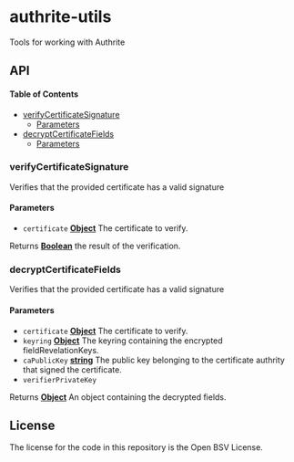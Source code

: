 # authrite-utils

Tools for working with Authrite

## API

<!-- Generated by documentation.js. Update this documentation by updating the source code. -->

#### Table of Contents

*   [verifyCertificateSignature](#verifycertificatesignature)
    *   [Parameters](#parameters)
*   [decryptCertificateFields](#decryptcertificatefields)
    *   [Parameters](#parameters-1)

### verifyCertificateSignature

Verifies that the provided certificate has a valid signature

#### Parameters

*   `certificate` **[Object](https://developer.mozilla.org/docs/Web/JavaScript/Reference/Global_Objects/Object)** The certificate to verify.

Returns **[Boolean](https://developer.mozilla.org/docs/Web/JavaScript/Reference/Global_Objects/Boolean)** the result of the verification.

### decryptCertificateFields

Verifies that the provided certificate has a valid signature

#### Parameters

*   `certificate` **[Object](https://developer.mozilla.org/docs/Web/JavaScript/Reference/Global_Objects/Object)** The certificate to verify.
*   `keyring` **[Object](https://developer.mozilla.org/docs/Web/JavaScript/Reference/Global_Objects/Object)** The keyring containing the encrypted fieldRevelationKeys.
*   `caPublicKey` **[string](https://developer.mozilla.org/docs/Web/JavaScript/Reference/Global_Objects/String)** The public key belonging to the certificate authrity that signed the certificate.
*   `verifierPrivateKey` &#x20;

Returns **[Object](https://developer.mozilla.org/docs/Web/JavaScript/Reference/Global_Objects/Object)** An object containing the decrypted fields.

## License

The license for the code in this repository is the Open BSV License.

